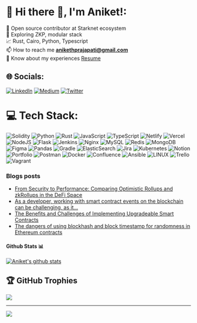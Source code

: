 # 💫 Hi there 👋, I'm Aniket!:
🔭 Open source contributor at Starknet ecosystem<br>🤝 Exploring ZKP, modular stack <br>📈 Rust, Cairo, Python, Typescript <br>📫 How to reach me **anikethprajapati@gmail.com**<br>📄 Know about my experiences [Resume](https://drive.google.com/file/d/1mwXPMMeLc7fFmknl-md9bVOj7Em1RKq_/view?usp=sharing)<br>


## 🌐 Socials:
[![LinkedIn](https://img.shields.io/badge/LinkedIn-%230077B5.svg?logo=linkedin&logoColor=white)](https://linkedin.com/in/aniketpr01) [![Medium](https://img.shields.io/badge/Medium-12100E?logo=medium&logoColor=white)](https://medium.com/@aniketpr01) [![Twitter](https://img.shields.io/badge/Twitter-%231DA1F2.svg?logo=Twitter&logoColor=white)](https://twitter.com/aniketpr01) 

# 💻 Tech Stack:
![Solidity](https://img.shields.io/badge/Solidity-%23363636.svg?style=for-the-badge&logo=solidity&logoColor=white) ![Python](https://img.shields.io/badge/python-3670A0?style=for-the-badge&logo=python&logoColor=ffdd54) ![Rust](https://img.shields.io/badge/rust-%23000000.svg?style=for-the-badge&logo=rust&logoColor=white) ![JavaScript](https://img.shields.io/badge/javascript-%23323330.svg?style=for-the-badge&logo=javascript&logoColor=%23F7DF1E) ![TypeScript](https://img.shields.io/badge/typescript-%23007ACC.svg?style=for-the-badge&logo=typescript&logoColor=white) ![Netlify](https://img.shields.io/badge/netlify-%23000000.svg?style=for-the-badge&logo=netlify&logoColor=#00C7B7) ![Vercel](https://img.shields.io/badge/vercel-%23000000.svg?style=for-the-badge&logo=vercel&logoColor=white) ![NodeJS](https://img.shields.io/badge/node.js-6DA55F?style=for-the-badge&logo=node.js&logoColor=white) ![Flask](https://img.shields.io/badge/flask-%23000.svg?style=for-the-badge&logo=flask&logoColor=white) ![Jenkins](https://img.shields.io/badge/jenkins-%232C5263.svg?style=for-the-badge&logo=jenkins&logoColor=white) ![Nginx](https://img.shields.io/badge/nginx-%23009639.svg?style=for-the-badge&logo=nginx&logoColor=white) ![MySQL](https://img.shields.io/badge/mysql-%2300f.svg?style=for-the-badge&logo=mysql&logoColor=white) ![Redis](https://img.shields.io/badge/redis-%23DD0031.svg?style=for-the-badge&logo=redis&logoColor=white) ![MongoDB](https://img.shields.io/badge/MongoDB-%234ea94b.svg?style=for-the-badge&logo=mongodb&logoColor=white) 	![Figma](https://img.shields.io/badge/figma-%23F24E1E.svg?style=for-the-badge&logo=figma&logoColor=white) ![Pandas](https://img.shields.io/badge/pandas-%23150458.svg?style=for-the-badge&logo=pandas&logoColor=white) ![Gradle](https://img.shields.io/badge/Gradle-02303A.svg?style=for-the-badge&logo=Gradle&logoColor=white) ![ElasticSearch](https://img.shields.io/badge/-ElasticSearch-005571?style=for-the-badge&logo=elasticsearch) ![Jira](https://img.shields.io/badge/jira-%230A0FFF.svg?style=for-the-badge&logo=jira&logoColor=white) ![Kubernetes](https://img.shields.io/badge/kubernetes-%23326ce5.svg?style=for-the-badge&logo=kubernetes&logoColor=white) ![Notion](https://img.shields.io/badge/Notion-%23000000.svg?style=for-the-badge&logo=notion&logoColor=white) ![Portfolio](https://img.shields.io/badge/Portfolio-%23000000.svg?style=for-the-badge&logo=firefox&logoColor=#FF7139) ![Postman](https://img.shields.io/badge/Postman-FF6C37?style=for-the-badge&logo=postman&logoColor=white) ![Docker](https://img.shields.io/badge/docker-%230db7ed.svg?style=for-the-badge&logo=docker&logoColor=white) ![Confluence](https://img.shields.io/badge/confluence-%23172BF4.svg?style=for-the-badge&logo=confluence&logoColor=white) ![Ansible](https://img.shields.io/badge/ansible-%231A1918.svg?style=for-the-badge&logo=ansible&logoColor=white) ![LINUX](https://img.shields.io/badge/Linux-FCC624?style=for-the-badge&logo=linux&logoColor=black) ![Trello](https://img.shields.io/badge/Trello-%23026AA7.svg?style=for-the-badge&logo=Trello&logoColor=white) ![Vagrant](https://img.shields.io/badge/vagrant-%231563FF.svg?style=for-the-badge&logo=vagrant&logoColor=white)

### Blogs posts
<!-- BLOG-POST-LIST:START -->
- [From Security to Performance: Comparing Optimistic Rollups and zkRollups in the DeFi Space](https://aniketpr01.medium.com/from-security-to-performance-comparing-optimistic-rollups-and-zkrollups-in-the-defi-space-46f0f0ab3e5f?source=rss-67a7911682c1------2)
- [As a developer, working with smart contract events on the blockchain can be challenging, as it…](https://medium.com/coinmonks/as-a-developer-working-with-smart-contract-events-on-the-blockchain-can-be-challenging-as-it-9dfc8b80ee37?source=rss-67a7911682c1------2)
- [The Benefits and Challenges of Implementing Upgradeable Smart Contracts](https://aniketpr01.medium.com/the-benefits-and-challenges-of-implementing-upgradeable-smart-contracts-7b48d7157018?source=rss-67a7911682c1------2)
- [The dangers of using blockhash and block timestamp for randomness in Ethereum contracts](https://aniketpr01.medium.com/the-dangers-of-using-blockhash-and-block-timestamp-for-randomness-in-ethereum-contracts-88ebece2ad08?source=rss-67a7911682c1------2)
<!-- BLOG-POST-LIST:END -->

#### Github Stats 📊

[![Aniket's github stats](https://github-readme-stats.vercel.app/api?username=aniketpr01)](https://github.com/anuraghazra/github-readme-stats)


## 🏆 GitHub Trophies
![](https://github-profile-trophy.vercel.app/?username=aniketpr01&theme=radical&no-frame=false&no-bg=true&margin-w=4)

---
[![](https://visitcount.itsvg.in/api?id=aniketpr01&icon=0&color=0)](https://visitcount.itsvg.in)

<!-- Proudly created with GPRM ( https://gprm.itsvg.in ) -->


